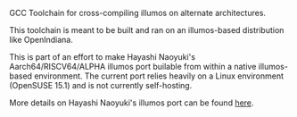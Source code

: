 GCC Toolchain for cross-compiling illumos on alternate architectures.

This toolchain is meant to be built and ran on an illumos-based distribution like OpenIndiana.

This is part of an effort to make Hayashi Naoyuki's Aarch64/RISCV64/ALPHA illumos port builable
from within a native illumos-based environment. The current port relies heavily on a Linux environment
(OpenSUSE 15.1) and is not currently self-hosting.

More details on Hayashi Naoyuki's illumos port can be found [here](https://bitbucket.org/hayashin/illumos-gate/wiki/Home).

